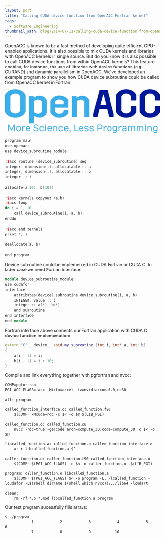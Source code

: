 ```yaml
---
layout: post
title: "Calling CUDA device function from OpenACC Fortran kernel"
tags:
  - Software Engineering
thumbnail_path: blog/2014-07-11-calling-cuda-device-function-from-openacc-fortran-kernel/openacc.jpg
---
```


OpenACC is known to be a fast method of developing quite efficient GPU-enabled applications. It is also possible to mix CUDA kernels and libraries with OpenACC kernels in single source. But do you know it is also possible to call CUDA device functions from within OpenACC kernels? This feature enables, for instance, the use of libraries with device functions (e.g. CURAND) and dynamic parallelism in OpenACC. We've developed an example program to show you how CUDA device subroutine could be called from OpenACC kernel in Fortran:

![alt text](\assets\img\blog\2014-07-11-calling-cuda-device-function-from-openacc-fortran-kernel\openacc.jpg "Logo Title Text 1")

```c++
program main
use openacc
use device_subroutine_module

!$acc routine (device_subroutine) seq
integer, dimension(:), allocatable :: a
integer, dimension(:), allocatable :: b
integer :: i

allocate(a(10), b(10))

!$acc kernels copyout (a,b)
!$acc loop
do i = 1, 10
    call device_subroutine(i, a, b)
enddo

!$acc end kernels
print *, a

deallocate(a, b)

end program
```

Device subroutine could be implemented in CUDA Fortran or CUDA C. In latter case we need Fortran interface:

```c++
module device_subroutine_module
use cudafor
interface
    attributes(device) subroutine device_subroutine(i, a, b)
    INTEGER, value :: i
    integer :: a(*), b(*)
    end subroutine
end interface
end module
```

Fortran interface above connects our Fortran application with CUDA C device function implementation:

```c++
extern "C" __device__ void my_subroutine_(int i, int* a, int* b)
{
    a[i - 1] = i;
    b[i - 1] = i + 10;
}
```

Compile and link everything together with pgfortran and nvcc:

```
COMP=pgfortran
PGI_ACC_FLAGS=-acc -Minfo=accel -ta=nvidia:cuda6.0,cc30

all: program

called_function_interface.o: called_function.f90
    $(COMP) -Mcuda=rdc -c $< -o $@ $(LIB_PGI)

called_function.o: called_function.cu
    nvcc -rdc=true -gencode arch=compute_30,code=compute_30 -c $< -o $@

libcalled_function.a: called_function.o called_function_interface.o
    ar r libcalled_function.a $^

caller_function.o: caller_function.f90 called_function_interface.o
    $(COMP) $(PGI_ACC_FLAGS) -c $< -o caller_function.o  $(LIB_PGI)

program: caller_function.o libcalled_function.a
    $(COMP) $(PGI_ACC_FLAGS) $< -o program -L. -lcalled_function -lcudafor -L$(shell dirname $(shell which nvcc))/../lib64 -lcudart

clean:
    rm -rf *.o *.mod libcalled_function.a program
```

Our test program sucessfully fills arrays:

```
$ ./program
            1            2            3            4            5            6
            7            8            9           10
```

